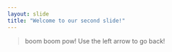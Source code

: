 ```yaml
---
layout: slide
title: "Welcome to our second slide!"
---
```

> boom boom pow!
Use the left arrow to go back!
